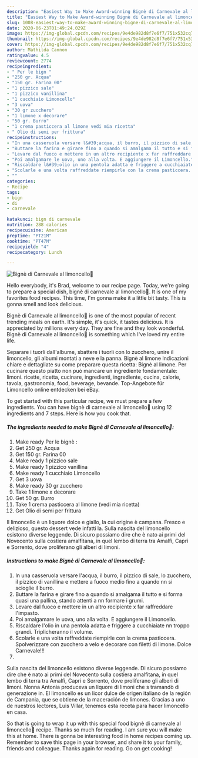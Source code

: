 ```yaml
---
description: "Easiest Way to Make Award-winning Bignè di Carnevale al limoncello🍋"
title: "Easiest Way to Make Award-winning Bignè di Carnevale al limoncello🍋"
slug: 1008-easiest-way-to-make-award-winning-bigne-di-carnevale-al-limoncello
date: 2020-06-23T01:49:24.029Z
image: https://img-global.cpcdn.com/recipes/9e4de982d8f7e6f7/751x532cq70/bigne-di-carnevale-al-limoncello🍋-recipe-main-photo.jpg
thumbnail: https://img-global.cpcdn.com/recipes/9e4de982d8f7e6f7/751x532cq70/bigne-di-carnevale-al-limoncello🍋-recipe-main-photo.jpg
cover: https://img-global.cpcdn.com/recipes/9e4de982d8f7e6f7/751x532cq70/bigne-di-carnevale-al-limoncello🍋-recipe-main-photo.jpg
author: Mathilda Cannon
ratingvalue: 4.5
reviewcount: 2774
recipeingredient:
- " Per le bign "
- "250 gr. Acqua"
- "150 gr. Farina 00"
- "1 pizzico sale"
- "1 pizzico vanillina"
- "1 cucchiaio Limoncello"
- "3 uova"
- "30 gr zucchero"
- "1 limone x decorare"
- "50 gr. Burro"
- "1 crema pasticcera al limone vedi mia ricetta"
- " Olio di semi per frittura"
recipeinstructions:
- "In una casseruola versare l&#39;acqua, il burro, il pizzico di sale, lo zucchero, il pizzico di vanillina e mettere a fuoco medio fino a quando nn si scioglie il burro."
- "Buttare la farina e girare fino a quando si amalgama il tutto e si forma quasi una pallina, stando attenti a nn formare i grumi."
- "Levare dal fuoco e mettere in un altro recipiente x far raffreddare l&#39;impasto."
- "Poi amalgamare le uova, uno alla volta. E aggiungere il Limoncello."
- "Riscaldare l&#39;olio in una pentola adatta e friggere a cucchiaiate nn troppo grandi. Triplicheranno il volume."
- "Scolarle e una volta raffreddate riempirle con la crema pasticcera. Spolverizzare con zucchero a velo e decorare con filetti di limone. Dolce Carnevale!!!"
- ""
categories:
- Recipe
tags:
- bign
- di
- carnevale

katakunci: bign di carnevale 
nutrition: 288 calories
recipecuisine: American
preptime: "PT21M"
cooktime: "PT47M"
recipeyield: "4"
recipecategory: Lunch

---
```



![Bignè di Carnevale al limoncello🍋](https://img-global.cpcdn.com/recipes/9e4de982d8f7e6f7/751x532cq70/bigne-di-carnevale-al-limoncello🍋-recipe-main-photo.jpg)

Hello everybody, it's Brad, welcome to our recipe page. Today, we're going to prepare a special dish, bignè di carnevale al limoncello🍋. It is one of my favorites food recipes. This time, I'm gonna make it a little bit tasty. This is gonna smell and look delicious.

Bignè di Carnevale al limoncello🍋 is one of the most popular of recent trending meals on earth. It's simple, it's quick, it tastes delicious. It is appreciated by millions every day. They are fine and they look wonderful. Bignè di Carnevale al limoncello🍋 is something which I've loved my entire life.

Separare i tuorli dall&#39;albume, sbattere i tuorli con lo zucchero, unire il limoncello, gli albumi montati a neve e la panna. Bignè al limone Indicazioni chiare e dettagliate su come preparare questa ricetta: Bignè al limone. Per cucinare questo piatto non può mancare un ingrediente fondamentale: limoni. ricette, ricetta, cucinare, ingredienti, ingrediente, cucina, calorie, tavola, gastronomia, food, beverage, bevande. Top-Angebote für Limoncello online entdecken bei eBay.


To get started with this particular recipe, we must prepare a few ingredients. You can have bignè di carnevale al limoncello🍋 using 12 ingredients and 7 steps. Here is how you cook that.

<!--inarticleads1-->

##### The ingredients needed to make Bignè di Carnevale al limoncello🍋:

1. Make ready  Per le bignè :
1. Get 250 gr. Acqua
1. Get 150 gr. Farina 00
1. Make ready 1 pizzico sale
1. Make ready 1 pizzico vanillina
1. Make ready 1 cucchiaio Limoncello
1. Get 3 uova
1. Make ready 30 gr zucchero
1. Take 1 limone x decorare
1. Get 50 gr. Burro
1. Take 1 crema pasticcera al limone (vedi mia ricetta)
1. Get  Olio di semi per frittura


Il limoncello è un liquore dolce e giallo, la cui origine è campana. Fresco e delizioso, questo dessert vede infatti la. Sulla nascita del limoncello esistono diverse leggende. Di sicuro possiamo dire che è nato ai primi del Novecento sulla costiera amalfitana, in quel lembo di terra tra Amalfi, Capri e Sorrento, dove proliferano gli alberi di limoni. 

<!--inarticleads2-->

##### Instructions to make Bignè di Carnevale al limoncello🍋:

1. In una casseruola versare l&#39;acqua, il burro, il pizzico di sale, lo zucchero, il pizzico di vanillina e mettere a fuoco medio fino a quando nn si scioglie il burro.
1. Buttare la farina e girare fino a quando si amalgama il tutto e si forma quasi una pallina, stando attenti a nn formare i grumi.
1. Levare dal fuoco e mettere in un altro recipiente x far raffreddare l&#39;impasto.
1. Poi amalgamare le uova, uno alla volta. E aggiungere il Limoncello.
1. Riscaldare l&#39;olio in una pentola adatta e friggere a cucchiaiate nn troppo grandi. Triplicheranno il volume.
1. Scolarle e una volta raffreddate riempirle con la crema pasticcera. Spolverizzare con zucchero a velo e decorare con filetti di limone. Dolce Carnevale!!!
1. 


Sulla nascita del limoncello esistono diverse leggende. Di sicuro possiamo dire che è nato ai primi del Novecento sulla costiera amalfitana, in quel lembo di terra tra Amalfi, Capri e Sorrento, dove proliferano gli alberi di limoni. Nonna Antonia produceva un liquore di limoni che s tramandò di generazione in. El limoncello es un licor dulce de origen italiano de la región de Campania, que se obtiene de la maceración de limones. Gracias a uno de nuestros lectores, Luis Villar, tenemos esta receta para hacer limoncello en casa. 

So that is going to wrap it up with this special food bignè di carnevale al limoncello🍋 recipe. Thanks so much for reading. I am sure you will make this at home. There is gonna be interesting food in home recipes coming up. Remember to save this page in your browser, and share it to your family, friends and colleague. Thanks again for reading. Go on get cooking!
